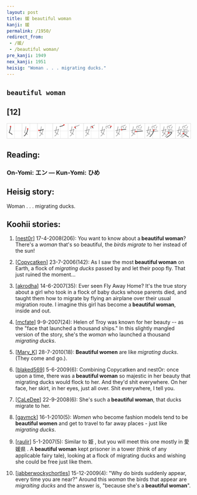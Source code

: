 ```yaml
---
layout: post
title: 媛 beautiful woman
kanji: 媛
permalink: /1950/
redirect_from:
 - /媛/
 - /beautiful woman/
pre_kanji: 1949
nex_kanji: 1951
heisig: "Woman . . . migrating ducks."
---
```


## `beautiful woman`

## [12]

<div class="stroke"><img src="../images/E5AA9B.png" /></div>

## Reading:

### On-Yomi: エン &mdash; Kun-Yomi: ひめ

## Heisig story:

Woman . . . migrating ducks.

## Koohii stories:

1) [<a href="http://kanji.koohii.com/profile/nest0r">nest0r</a>] 17-4-2008(206): You want to know about a<strong> beautiful woman</strong>? There&#039;s a <em>woman</em> that&#039;s so beautiful, the <em>birds migrate</em> to her instead of the sun!

2) [<a href="http://kanji.koohii.com/profile/Copycatken">Copycatken</a>] 23-7-2006(142): As I saw the most<strong> beautiful woman</strong> on Earth, a flock of <em>migrating ducks</em> passed by and let their poop fly. That just ruined the moment...

3) [<a href="http://kanji.koohii.com/profile/akrodha">akrodha</a>] 14-6-2007(35): Ever seen Fly Away Home? It&#039;s the true story about a girl who took in a flock of baby ducks whose parents died, and taught them how to migrate by flying an airplane over their usual migration route. I imagine this girl has become a<strong> beautiful woman</strong>, inside and out.

4) [<a href="http://kanji.koohii.com/profile/mcfate">mcfate</a>] 9-9-2007(24): Helen of Troy was known for her beauty -- as the &quot;face that launched a thousand ships.&quot; In this slightly mangled version of the story, she&#039;s the <em>woman</em> who launched a thousand <em>migrating ducks</em>.

5) [<a href="http://kanji.koohii.com/profile/Mary_K">Mary_K</a>] 28-7-2010(18): <strong>Beautiful women</strong> are like <em>migrating ducks</em>. (They come and go.).

6) [<a href="http://kanji.koohii.com/profile/blaked569">blaked569</a>] 5-6-2009(6): Combining Copycatken and nestOr: once upon a time, there was a<strong> beautiful woman</strong> so majestic in her beauty that migrating ducks would flock to her. And they&#039;d shit everywhere. On her face, her skirt, in her eyes, just all over. Shit everywhere, I tell you.

7) [<a href="http://kanji.koohii.com/profile/CaLeDee">CaLeDee</a>] 22-9-2008(6): She&#039;s such a<strong> beautiful woman</strong>, that ducks migrate to her.

8) [<a href="http://kanji.koohii.com/profile/gavmck">gavmck</a>] 16-1-2010(5): <em>Women</em> who become fashion models tend to be <strong>beautiful women</strong> and get to travel to far away places - just like <em>migrating ducks</em>.

9) [<a href="http://kanji.koohii.com/profile/raulir">raulir</a>] 5-1-2007(5): Similar to 姫 , but you will meet this one mostly in 愛媛県 . A<strong> beautiful woman</strong> kept prisoner in a tower (think of any applicable fairy tale), looking at a flock of migrating ducks and wishing she could be free just like them.

10) [<a href="http://kanji.koohii.com/profile/jabberwockychortles">jabberwockychortles</a>] 15-12-2009(4): &quot;Why do birds suddenly appear, every time you are near?&quot; Around this <em>woman</em> the birds that appear are <em>migraiting ducks</em> and the answer is, &quot;because she&#039;s a<strong> beautiful woman</strong>&quot;.

